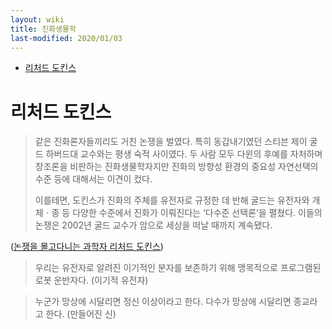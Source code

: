 ```yaml
---
layout: wiki 
title: 진화생물학
last-modified: 2020/01/03
---
```


<!-- TOC -->

- [리처드 도킨스](#리처드-도킨스)

<!-- /TOC -->

# 리처드 도킨스
> 같은 진화론자들끼리도 거친 논쟁을 벌였다. 특히 동갑내기였던 스티븐 제이 굴드 하버드대 교수와는 평생 숙적 사이였다. 두 사람 모두 다윈의 후예를 자처하며 창조론을 비판하는 진화생물학자지만 진화의 방향성 환경의 중요성 자연선택의 수준 등에 대해서는 이견이 컸다.
>
> 이를테면, 도킨스가 진화의 주체를 유전자로 규정한 데 반해 굴드는 유전자와 개체ㆍ종 등 다양한 수준에서 진화가 이뤄진다는 ‘다수준 선택론’을 펼쳤다. 이들의 논쟁은 2002년 굴드 교수가 암으로 세상을 떠날 때까지 계속됐다.

([논쟁을 몰고다니는 과학자 리처드 도킨스](http://news.joins.com/article/21161659))

> 우리는 유전자로 알려진 이기적인 분자를 보존하기 위해 맹목적으로 프로그램된 로봇 운반자다. (이기적 유전자)

> 누군가 망상에 시달리면 정신 이상이라고 한다. 다수가 망상에 시달리면 종교라고 한다. (만들어진 신)
